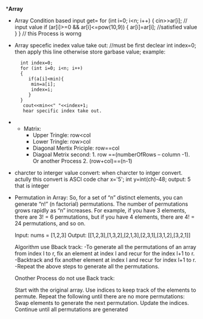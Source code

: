 
*******************Array******************
* Array Condition based input get=
        for (int i=0; i<n; i++)
        {
            cin>>ar[i]; // input value
            if (ar[i]>=0 && ar[i]<=pow(10,9))
            {
            ar[i]=ar[i]; //satisfied value
            }
        } // this Process is worng


* Array specefic inedex value take out:
    //must be first declear int index=0; 
    then apply this line otherwise store garbase value; 
    example: 

        int index=0;
        for (int i=0; i<n; i++)
        {
           if(a[i]<min){
            min=a[i];
            index=i;
           }
        }
         cout<<min<<" "<<index+1; 
         hear specific index take out.    

* * Matrix:
    * Upper Tringle: row<col
    * Lower Tringle: row>col
    * Diagonal Mertix Priciple: row==col
    * Diagoal Metrix second: 1. row ==(numberOfRows – column -1).
                             Or another Process
                             2. (row+col)==(n-1)







* charcter to interger value convert: when charcter to intger convert. actully this convert is ASCI   code 
    char x='5';
    int y=int(ch)-48;
    output: 5 that is integer

* Permutation in Array: 
    So, for a set of “n” distinct elements, you can generate “n!” (n factorial) permutations. The number of permutations grows rapidly as “n” increases. For example, if you have 3 elements, there are 3! = 6 permutations, but if you have 4 elements, there are 4! = 24 permutations, and so on.

    Input: nums = [1,2,3]
    Output: [[1,2,3],[1,3,2],[2,1,3],[2,3,1],[3,1,2],[3,2,1]]

    Algorithm use Bback track:
    -To generate all the permutations of an array from index l to r, fix an element at index l and recur for the index l+1 to r.
    -Backtrack and fix another element at index l and recur for index l+1 to r.
    -Repeat the above steps to generate all the permutations.

    Onother Process do not use Back track:

    Start with the original array.
    Use indices to keep track of the elements to permute.
    Repeat the following until there are no more permutations:
    Swap elements to generate the next permutation.
    Update the indices.
    Continue until all permutations are generated
